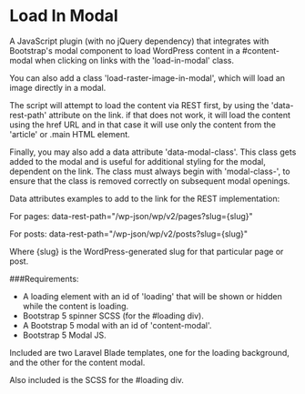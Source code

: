 # Load In Modal

A JavaScript plugin (with no jQuery dependency) that integrates with Bootstrap's modal component to load WordPress content in a #content-modal when clicking on links with the 'load-in-modal' class.

You can also add a class 'load-raster-image-in-modal', which will load an image directly in a modal.

The script will attempt to load the content via REST first, by using the 'data-rest-path' attribute on the link.
if that does not work, it will load the content using the href URL and in that case it will use only the content from the
'article' or .main HTML element.

Finally, you may also add a data attribute 'data-modal-class'. This class gets added to the modal and is useful for
additional styling for the modal, dependent on the link. The class must always begin with 'modal-class-', to ensure that
the class is removed correctly on subsequent modal openings.

Data attributes examples to add to the link for the REST implementation:

For pages:
data-rest-path="/wp-json/wp/v2/pages?slug={slug}"

For posts:
data-rest-path="/wp-json/wp/v2/posts?slug={slug}"

Where {slug} is the WordPress-generated slug for that particular page or post.

###Requirements:
* A loading element with an id of 'loading' that will be shown or hidden while the content is loading.
* Bootstrap 5 spinner SCSS (for the #loading div).
* A Bootstrap 5 modal with an id of 'content-modal'.
* Bootstrap 5 Modal JS.

Included are two Laravel Blade templates, one for the loading background, and the other for the content modal.

Also included is the SCSS for the #loading div.